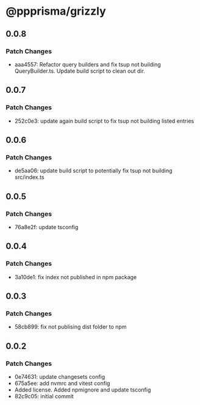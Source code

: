 # @ppprisma/grizzly

## 0.0.8

### Patch Changes

- aaa4557: Refactor query builders and fix tsup not building QueryBuilder.ts. Update build script to clean out dir.

## 0.0.7

### Patch Changes

- 252c0e3: update again build script to fix tsup not building listed entries

## 0.0.6

### Patch Changes

- de5aa06: update build script to potentially fix tsup not building src/index.ts

## 0.0.5

### Patch Changes

- 76a8e2f: update tsconfig

## 0.0.4

### Patch Changes

- 3a10de1: fix index not published in npm package

## 0.0.3

### Patch Changes

- 58cb899: fix not publising dist folder to npm

## 0.0.2

### Patch Changes

- 0e74631: update changesets config
- 675a5ee: add nvmrc and vitest config
- Added license. Added npmignore and update tsconfig
- 82c9c05: initial commit
